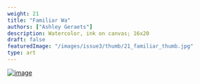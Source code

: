 ```yaml
---
weight: 21
title: "Familiar Wa"
authors: ["Ashley Geraets"]
description: Watercolor, ink on canvas; 16x20
draft: false
featuredImage: "/images/issue3/thumb/21_familiar_thumb.jpg"
type: art
---
```


<a href = "/images/issue3/21_familiar.jpg" data-lightbox="img">![image](/images/issue3/21_familiar.jpg#issues)</a>